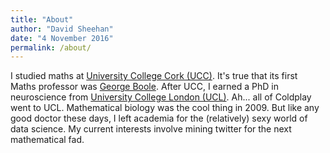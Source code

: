 ```yaml
---
title: "About"
author: "David Sheehan"
date: "4 November 2016"
permalink: /about/
---
```


I studied maths at [University College Cork (UCC)](https://en.wikipedia.org/wiki/University_College_Cork). It's true that its first Maths professor was [George Boole](https://en.wikipedia.org/wiki/George_Boole). After UCC, I earned a PhD in neuroscience from [University College London (UCL)](https://en.wikipedia.org/wiki/University_College_London). Ah... all of Coldplay went to UCL. Mathematical biology was the cool thing in 2009. But like any good doctor these days, I left academia for the (relatively) sexy world of data science. My current interests involve mining twitter for the next mathematical fad.
